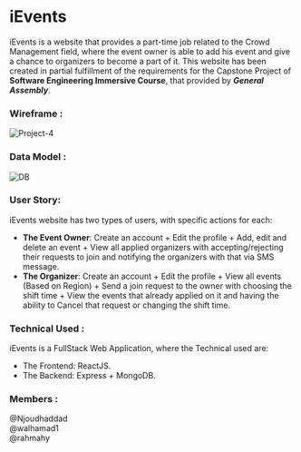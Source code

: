 # iEvents
iEvents is a website that provides a part-time job related to the Crowd Management field, where the event owner is able to add his event and give a chance to organizers to become a part of it.
This website has been created in partial fulfillment of the requirements for the Capstone Project of **Software Engineering Immersive Course**, that provided by **_General Assembly_**.


### Wireframe :
![Project-4](https://media.git.generalassemb.ly/user/32526/files/1ca9f200-6b99-11eb-86d0-4761310a3f62)

### Data Model : 

![DB](https://media.git.generalassemb.ly/user/32588/files/5e8c6580-6ba4-11eb-8139-bd7c9f592e14)


### User Story:
iEvents website has two types of users, with specific actions for each:
* **The Event Owner**: Create an account + Edit the profile + Add, edit and delete an event + View all applied organizers with accepting/rejecting their requests to join and notifying the organizers with that via SMS message.
* **The Organizer**: Create an account + Edit the profile + View all events (Based on Region) + Send a join request to the owner with choosing the shift time + View the events that already applied on it and having the ability to Cancel that request or changing the shift time.

### Technical Used :
iEvents is a FullStack Web Application, where the Technical used are:
* The Frontend: ReactJS.
* The Backend: Express + MongoDB.

### Members :
@Njoudhaddad   
@walhamad1   
@rahmahy

